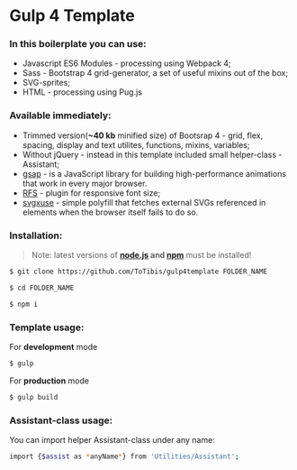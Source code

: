 # Gulp 4 Template
### In this boilerplate you can use:
- Javascript ES6 Modules - processing using Webpack 4;
- Sass - Bootstrap 4 grid-generator, a set of useful mixins out of the box;
- SVG-sprites;
- HTML - processing using Pug.js
### Available immediately:
- Trimmed version(**~40 kb** minified size) of Bootsrap 4 - grid, flex, spacing, display and text utilites, functions, mixins, variables;
- Without jQuery - instead in this template included small helper-class - Assistant;
- [gsap](https://github.com/greensock/GSAP) -  is a JavaScript library for building high-performance animations that work in every major browser.
- [RFS](https://github.com/twbs/rfs) - plugin for responsive font size;
- [svgxuse](https://github.com/Keyamoon/svgxuse) - simple polyfill that fetches external SVGs referenced in <use> elements when the browser itself fails to do so.
### Installation:
> Note: latest versions of **[node.js](https://nodejs.org/en/) and [npm](https://www.npmjs.com/)** must be installed!
```sh
$ git clone https://github.com/ToTibis/gulp4template FOLDER_NAME
```
```sh
$ cd FOLDER_NAME
```
 ```sh
 $ npm i
 ```
### Template usage:
For **development** mode
 ```sh
 $ gulp
 ```
For **production** mode
 ```sh
 $ gulp build
 ```
### Assistant-class usage:
You can import helper Assistant-class under any name:
 ```sh
 import {$assist as *anyName*} from 'Utilities/Assistant';
 ```



